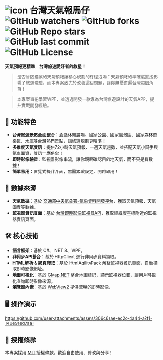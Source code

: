 # ![icon](https://github.com/user-attachments/assets/4f50ab17-d8f0-4bab-8738-d4880f9b8e03) 台灣天氣報馬仔 ![GitHub watchers](https://img.shields.io/github/watchers/FongYuanChen/TaiwanWeatherHerald) ![GitHub forks](https://img.shields.io/github/forks/FongYuanChen/TaiwanWeatherHerald) ![GitHub Repo stars](https://img.shields.io/github/stars/FongYuanChen/TaiwanWeatherHerald) ![GitHub last commit](https://img.shields.io/github/last-commit/FongYuanChen/TaiwanWeatherHerald) ![GitHub License](https://img.shields.io/github/license/FongYuanChen/TaiwanWeatherHerald)

**天氣預報更精準，台灣旅遊愛好者的救星！**

> 是否曾因錯誤的天氣預報讓精心規劃的行程泡湯？天氣預報的準確度直接影響了旅遊體驗，而本專案致力於改善這個問題，讓你無憂遊遍台灣每個角落！

> 本專案旨在學習WPF，並透過開發一款專為台灣旅遊設計的天氣APP，提升實戰開發經驗。


## 🎨 功能特色

- **台灣旅遊景點全面整合**：涵蓋休閒農場、國家公園、國家風景區、國家森林遊樂區、水庫等台灣熱門景點，讓旅遊規劃更精準！
- **多維度天氣資訊**：提供72小時天氣預報、一週天氣趨勢，並搭配天氣小幫手與氣象圖資，資訊一應俱全！
- **即時影像驗證**：監視器影像串流，讓你親眼確認目的地天氣，而不只是看數據！
- **簡單易用**：直覺式操作介面，無需繁瑣設定，開啟即用！


## 🔗 數據來源

- **天氣數據**：基於 [交通部中央氣象署-氣象資料開發平台](https://opendata.cwa.gov.tw/index)，獲取天氣預報、天氣圖資等數據。
- **監視器資訊頁面**：基於 [台灣即時影像監視器API](https://www.twipcam.com/api/document)，獲取經緯度座標附近的監視器資訊頁面。


## 🛠 核心技術

- **語言框架**：基於 C#、.NET 8、WPF。
- **非同步API整合**：基於 HttpClient 進行非同步資料擷取。
- **HTML解析 & 網頁爬取**：基於 [HtmlAgilityPack](https://html-agility-pack.net/) 解析監視器資訊頁面，自動擷取即時影像網址。
- **地圖可視化**：基於 [GMap.NET](https://github.com/judero01col/GMap.NET) 整合地圖標記，顯示監視器位置，讓用戶可視化查詢即時影像來源。
- **瀏覽器內嵌**：基於 [WebView2](https://aka.ms/webview) 提供流暢的即時影像。


## 🖥️ 操作演示

https://github.com/user-attachments/assets/306c6aae-ec2c-4a44-a2f1-140e9aed7aa1


## 📜 授權條款

本專案採用 [MIT](https://github.com/FongYuanChen/TaiwanWeatherHerald/blob/main/LICENSE) 授權條款。歡迎自由使用、修改與分享！
